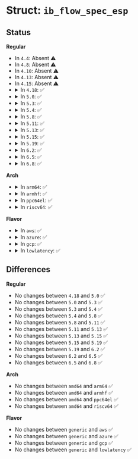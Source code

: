 # Struct: <code>ib_flow_spec_esp</code>

## Status
<b>Regular</b>
<ul>
<li>
In <code>4.4</code>: Absent ⚠️
</li>
<li>
In <code>4.8</code>: Absent ⚠️
</li>
<li>
In <code>4.10</code>: Absent ⚠️
</li>
<li>
In <code>4.13</code>: Absent ⚠️
</li>
<li>
In <code>4.15</code>: Absent ⚠️
</li>
<li>
<details>
<summary>In <code>4.18</code>: ✅</summary>

```c
struct ib_flow_spec_esp {
    u32 type;
    u16 size;
    struct ib_flow_esp_filter val;
    struct ib_flow_esp_filter mask;
};
```
</details>
</li>
<li>
<details>
<summary>In <code>5.0</code>: ✅</summary>

```c
struct ib_flow_spec_esp {
    u32 type;
    u16 size;
    struct ib_flow_esp_filter val;
    struct ib_flow_esp_filter mask;
};
```
</details>
</li>
<li>
<details>
<summary>In <code>5.3</code>: ✅</summary>

```c
struct ib_flow_spec_esp {
    u32 type;
    u16 size;
    struct ib_flow_esp_filter val;
    struct ib_flow_esp_filter mask;
};
```
</details>
</li>
<li>
<details>
<summary>In <code>5.4</code>: ✅</summary>

```c
struct ib_flow_spec_esp {
    u32 type;
    u16 size;
    struct ib_flow_esp_filter val;
    struct ib_flow_esp_filter mask;
};
```
</details>
</li>
<li>
<details>
<summary>In <code>5.8</code>: ✅</summary>

```c
struct ib_flow_spec_esp {
    u32 type;
    u16 size;
    struct ib_flow_esp_filter val;
    struct ib_flow_esp_filter mask;
};
```
</details>
</li>
<li>
<details>
<summary>In <code>5.11</code>: ✅</summary>

```c
struct ib_flow_spec_esp {
    u32 type;
    u16 size;
    struct ib_flow_esp_filter val;
    struct ib_flow_esp_filter mask;
};
```
</details>
</li>
<li>
<details>
<summary>In <code>5.13</code>: ✅</summary>

```c
struct ib_flow_spec_esp {
    u32 type;
    u16 size;
    struct ib_flow_esp_filter val;
    struct ib_flow_esp_filter mask;
};
```
</details>
</li>
<li>
<details>
<summary>In <code>5.15</code>: ✅</summary>

```c
struct ib_flow_spec_esp {
    u32 type;
    u16 size;
    struct ib_flow_esp_filter val;
    struct ib_flow_esp_filter mask;
};
```
</details>
</li>
<li>
<details>
<summary>In <code>5.19</code>: ✅</summary>

```c
struct ib_flow_spec_esp {
    u32 type;
    u16 size;
    struct ib_flow_esp_filter val;
    struct ib_flow_esp_filter mask;
};
```
</details>
</li>
<li>
<details>
<summary>In <code>6.2</code>: ✅</summary>

```c
struct ib_flow_spec_esp {
    u32 type;
    u16 size;
    struct ib_flow_esp_filter val;
    struct ib_flow_esp_filter mask;
};
```
</details>
</li>
<li>
<details>
<summary>In <code>6.5</code>: ✅</summary>

```c
struct ib_flow_spec_esp {
    u32 type;
    u16 size;
    struct ib_flow_esp_filter val;
    struct ib_flow_esp_filter mask;
};
```
</details>
</li>
<li>
<details>
<summary>In <code>6.8</code>: ✅</summary>

```c
struct ib_flow_spec_esp {
    u32 type;
    u16 size;
    struct ib_flow_esp_filter val;
    struct ib_flow_esp_filter mask;
};
```
</details>
</li>
</ul>
<b>Arch</b>
<ul>
<li>
<details>
<summary>In <code>arm64</code>: ✅</summary>

```c
struct ib_flow_spec_esp {
    u32 type;
    u16 size;
    struct ib_flow_esp_filter val;
    struct ib_flow_esp_filter mask;
};
```
</details>
</li>
<li>
<details>
<summary>In <code>armhf</code>: ✅</summary>

```c
struct ib_flow_spec_esp {
    u32 type;
    u16 size;
    struct ib_flow_esp_filter val;
    struct ib_flow_esp_filter mask;
};
```
</details>
</li>
<li>
<details>
<summary>In <code>ppc64el</code>: ✅</summary>

```c
struct ib_flow_spec_esp {
    u32 type;
    u16 size;
    struct ib_flow_esp_filter val;
    struct ib_flow_esp_filter mask;
};
```
</details>
</li>
<li>
<details>
<summary>In <code>riscv64</code>: ✅</summary>

```c
struct ib_flow_spec_esp {
    u32 type;
    u16 size;
    struct ib_flow_esp_filter val;
    struct ib_flow_esp_filter mask;
};
```
</details>
</li>
</ul>
<b>Flavor</b>
<ul>
<li>
<details>
<summary>In <code>aws</code>: ✅</summary>

```c
struct ib_flow_spec_esp {
    u32 type;
    u16 size;
    struct ib_flow_esp_filter val;
    struct ib_flow_esp_filter mask;
};
```
</details>
</li>
<li>
<details>
<summary>In <code>azure</code>: ✅</summary>

```c
struct ib_flow_spec_esp {
    u32 type;
    u16 size;
    struct ib_flow_esp_filter val;
    struct ib_flow_esp_filter mask;
};
```
</details>
</li>
<li>
<details>
<summary>In <code>gcp</code>: ✅</summary>

```c
struct ib_flow_spec_esp {
    u32 type;
    u16 size;
    struct ib_flow_esp_filter val;
    struct ib_flow_esp_filter mask;
};
```
</details>
</li>
<li>
<details>
<summary>In <code>lowlatency</code>: ✅</summary>

```c
struct ib_flow_spec_esp {
    u32 type;
    u16 size;
    struct ib_flow_esp_filter val;
    struct ib_flow_esp_filter mask;
};
```
</details>
</li>
</ul>

## Differences
<b>Regular</b>
<ul>
<li>
No changes between <code>4.18</code> and <code>5.0</code> ✅
</li>
<li>
No changes between <code>5.0</code> and <code>5.3</code> ✅
</li>
<li>
No changes between <code>5.3</code> and <code>5.4</code> ✅
</li>
<li>
No changes between <code>5.4</code> and <code>5.8</code> ✅
</li>
<li>
No changes between <code>5.8</code> and <code>5.11</code> ✅
</li>
<li>
No changes between <code>5.11</code> and <code>5.13</code> ✅
</li>
<li>
No changes between <code>5.13</code> and <code>5.15</code> ✅
</li>
<li>
No changes between <code>5.15</code> and <code>5.19</code> ✅
</li>
<li>
No changes between <code>5.19</code> and <code>6.2</code> ✅
</li>
<li>
No changes between <code>6.2</code> and <code>6.5</code> ✅
</li>
<li>
No changes between <code>6.5</code> and <code>6.8</code> ✅
</li>
</ul>
<b>Arch</b>
<ul>
<li>
No changes between <code>amd64</code> and <code>arm64</code> ✅
</li>
<li>
No changes between <code>amd64</code> and <code>armhf</code> ✅
</li>
<li>
No changes between <code>amd64</code> and <code>ppc64el</code> ✅
</li>
<li>
No changes between <code>amd64</code> and <code>riscv64</code> ✅
</li>
</ul>
<b>Flavor</b>
<ul>
<li>
No changes between <code>generic</code> and <code>aws</code> ✅
</li>
<li>
No changes between <code>generic</code> and <code>azure</code> ✅
</li>
<li>
No changes between <code>generic</code> and <code>gcp</code> ✅
</li>
<li>
No changes between <code>generic</code> and <code>lowlatency</code> ✅
</li>
</ul>
